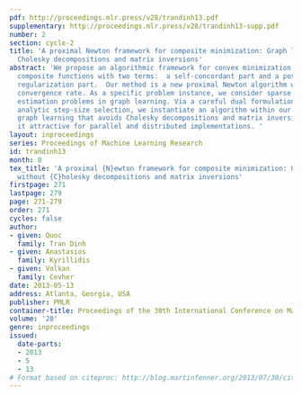 ```yaml
---
pdf: http://proceedings.mlr.press/v28/trandinh13.pdf
supplementary: http://proceedings.mlr.press/v28/trandinh13-supp.pdf
number: 2
section: cycle-2
title: 'A proximal Newton framework for composite minimization: Graph learning without
  Cholesky decompositions and matrix inversions'
abstract: 'We propose an algorithmic framework for convex minimization problems of
  composite functions with two terms:  a self-concordant part and a possibly nonsmooth
  regularization part.  Our method is a new proximal Newton algorithm with local quadratic
  convergence rate. As a specific problem instance, we consider sparse precision matrix
  estimation problems in graph learning. Via a careful dual formulation and a novel
  analytic step-size selection, we instantiate an algorithm within our framework for
  graph learning that avoids Cholesky decompositions and matrix inversions, making
  it attractive for parallel and distributed implementations. '
layout: inproceedings
series: Proceedings of Machine Learning Research
id: trandinh13
month: 0
tex_title: 'A proximal {N}ewton framework for composite minimization: Graph learning
  without {C}holesky decompositions and matrix inversions'
firstpage: 271
lastpage: 279
page: 271-279
order: 271
cycles: false
author:
- given: Quoc
  family: Tran Dinh
- given: Anastasios
  family: Kyrillidis
- given: Volkan
  family: Cevher
date: 2013-05-13
address: Atlanta, Georgia, USA
publisher: PMLR
container-title: Proceedings of the 30th International Conference on Machine Learning
volume: '28'
genre: inproceedings
issued:
  date-parts:
  - 2013
  - 5
  - 13
# Format based on citeproc: http://blog.martinfenner.org/2013/07/30/citeproc-yaml-for-bibliographies/
---
```

